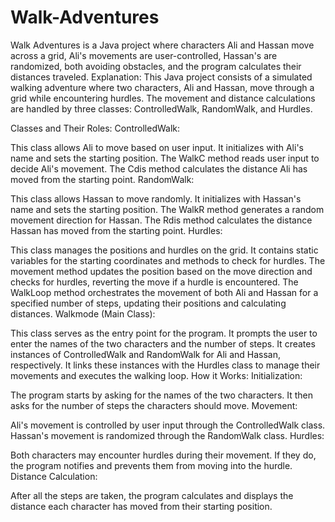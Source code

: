 # Walk-Adventures
 Walk Adventures is a Java project where characters Ali and Hassan move across a grid, Ali's movements are user-controlled, Hassan's are randomized, both avoiding obstacles, and the program calculates their distances traveled.
Explanation:
This Java project consists of a simulated walking adventure where two characters, Ali and Hassan, move through a grid while encountering hurdles. The movement and distance calculations are handled by three classes: ControlledWalk, RandomWalk, and Hurdles.

Classes and Their Roles:
ControlledWalk:

This class allows Ali to move based on user input.
It initializes with Ali's name and sets the starting position.
The WalkC method reads user input to decide Ali's movement.
The Cdis method calculates the distance Ali has moved from the starting point.
RandomWalk:

This class allows Hassan to move randomly.
It initializes with Hassan's name and sets the starting position.
The WalkR method generates a random movement direction for Hassan.
The Rdis method calculates the distance Hassan has moved from the starting point.
Hurdles:

This class manages the positions and hurdles on the grid.
It contains static variables for the starting coordinates and methods to check for hurdles.
The movement method updates the position based on the move direction and checks for hurdles, reverting the move if a hurdle is encountered.
The WalkLoop method orchestrates the movement of both Ali and Hassan for a specified number of steps, updating their positions and calculating distances.
Walkmode (Main Class):

This class serves as the entry point for the program.
It prompts the user to enter the names of the two characters and the number of steps.
It creates instances of ControlledWalk and RandomWalk for Ali and Hassan, respectively.
It links these instances with the Hurdles class to manage their movements and executes the walking loop.
How it Works:
Initialization:

The program starts by asking for the names of the two characters.
It then asks for the number of steps the characters should move.
Movement:

Ali's movement is controlled by user input through the ControlledWalk class.
Hassan's movement is randomized through the RandomWalk class.
Hurdles:

Both characters may encounter hurdles during their movement. If they do, the program notifies and prevents them from moving into the hurdle.
Distance Calculation:

After all the steps are taken, the program calculates and displays the distance each character has moved from their starting position.
